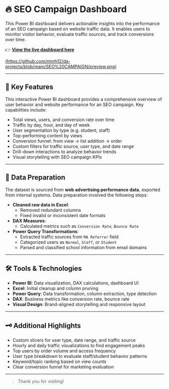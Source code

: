 # 🔥 SEO Campaign Dashboard

This Power BI dashboard delivers actionable insights into the performance of an SEO campaign based on website traffic data. It enables users to monitor visitor behavior, evaluate traffic sources, and track conversions over time.

👉 [**View the live dashboard here**](https://app.powerbi.com/view?r=eyJrIjoiOTJhNmMzZjYtMmJhMS00MGYyLWIxMGMtN2ZlZTA1MjkyMjAyIiwidCI6IjZhYzJhZDA2LTY5MmMtNDY2My1iN2FmLWE5ZmYyYTg2NmQwYyIsImMiOjEwfQ&pageName=ReportSection)

[(https://github.com/ntmh12/da-projects/blob/main/SEO%20CAMPAIGN/preview.png)](https://app.powerbi.com/view?r=eyJrIjoiNTBmNGFhYzMtZGMxYS00Y2JlLThhMzQtMmZhNzJmOTQ0MDU2IiwidCI6IjZhYzJhZDA2LTY5MmMtNDY2My1iN2FmLWE5ZmYyYTg2NmQwYyIsImMiOjEwfQ%3D%3D&pageName=ReportSection)

---

## 📂 Key Features

This interactive Power BI dashboard provides a comprehensive overview of user behavior and website performance for an SEO campaign. Key capabilities include:

- Total views, users, and conversion rate over time
- Traffic by day, hour, and day of week
- User segmentation by type (e.g. student, staff)
- Top-performing content by views
- Conversion funnel: from view → list addition → order
- Custom filters for traffic source, user type, and date range
- Drill-down interactions to analyze behavior trends
- Visual storytelling with SEO campaign KPIs

---

## 🧹 Data Preparation

The dataset is sourced from **web advertising performance data**, exported from internal systems. Data preparation involved the following steps:

- **Cleaned raw data in Excel**:
  - Removed redundant columns
  - Fixed invalid or inconsistent date formats
- **DAX Measures**:
  - Calculated metrics such as `Conversion Rate`, `Bounce Rate`
- **Power Query Transformations**:
  - Extracted traffic sources from `MA Referrer` field
  - Categorized users as `Normal`, `Staff`, or `Student`
  - Parsed and classified school information from email domains

---

## 🛠️ Tools & Technologies

- **Power BI**: Data visualization, DAX calculations, dashboard UI
- **Excel**: Initial cleanup and column pruning
- **Power Query**: Data transformation, column extraction, type detection
- **DAX**: Business metrics like conversion rate, bounce rate
- **Visual Design**: Brand-aligned storytelling and responsive layout

---

## 🗝️ Additional Highlights

- Custom slicers for user type, date range, and traffic source
- Hourly and daily traffic visualizations to find engagement peaks
- Top users by order volume and access frequency
- User type breakdown to evaluate staff/student behavior patterns
- Keyword/topic ranking based on view counts
- Clear conversion funnel for marketing evaluation

---

> Thank you for visiting!
